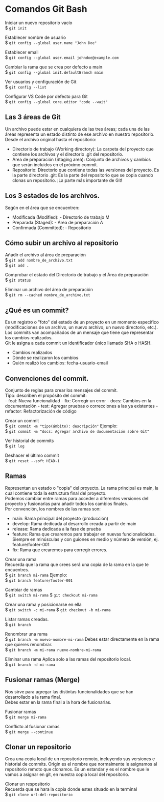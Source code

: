 # Comandos Git Bash

Iniciar un nuevo repositorio vacío  
$ ```git init```

Establecer nombre de usuario  
$ ```git config --global user.name "John Doe"```

Establecer email  
$ ```git config --global user.email johndoe@example.com```

Cambiar la rama que se crea por defecto a main  
$ ```git config --global init.defaultBranch main```

Ver usuarios y configuración de Git  
$ ```git config --list```

Configurar VS Code por defecto para Git  
$ ```git config --global core.editor "code --wait"```

## Las 3 áreas de Git  
Un archivo puede estar en cualquiera de las tres áreas; cada una de las áreas representa un estado distinto de ese archivo en nuestro repositorio.  
  Desde el archivo original hasta el repositorio:  
   - Directorio de trabajo (Working directory): La carpeta del proyecto que contiene los archivos y el directorio .git del repositorio.
   - Área de preparación (Staging area): Conjunto de archivos y cambios que serán incluidos en el próximo commit.
   - Repositorio: Directorio que contiene todas las versiones del proyecto. Es la parte
            directorio .git: Es la parte del repositorio que se copia cuando clonas un repositorio. ¡La parte más importante de Git!

## Los 3 estados de los archivos.
Según en el área que se encuentren:

   - Modificada (Modified): - Directorio de trabajo M
   - Preparada (Staged): - Área de preparación A
   - Confirmada (Committed): - Repositorio

## Cómo subir un archivo al repositorio

Añadir el archivo al área de preparación  
$ ```git add nombre_de_archivo.txt```  
$ ```git add .```

Comprobar el estado del Directorio de trabajo y el Área de preparación  
$ ```git status```

Eliminar un archivo del área de preparación  
$ ```git rm --cached nombre_de_archivo.txt```

## ¿Qué es un commit?  
Es un registro o "foto" del estado de un proyecto en un momento específico (modificaciones de un archivo, un nuevo archivo, un nuevo directorio, etc.).  
Los commits van acompañados de un mensaje que tiene que representar los cambios realizados.  
Git le asigna a cada commit un identificador único llamado SHA o HASH.  
   - Cambios realizados
   - Dónde se realizaron los cambios
   - Quién realizó los cambios: fecha-usuario-email

## Convenciones del commit.  
Conjunto de reglas para crear los mensajes del commit.  
  Tipo: describen el propósito del commit:  
       - feat: Nueva funcionalidad
       - fix: Corregir un error
       - docs: Cambios en la documentación
       - test: Agregar pruebas o correcciones a las ya existentes
       - refactor: Refactorización de código

Crear un commit  
$ ```git commit -m "tipo(ámbito): descripción"```
Ejemplo:  
$ ```git commit -m "docs: Agregar archivo de documentación sobre Git"```

Ver historial de commits  
$ ```git log```

Deshacer el último commit  
$ ```git reset --soft HEAD~1```

## Ramas
Representan un estado o "copia" del proyecto. La rama principal es main, la cual contiene toda la estructura final del proyecto.  
Podemos cambiar entre ramas para acceder a diferentes versiones del proyecto y fusionarlas para añadir todos los cambios finales.  
  Por convención, los nombres de las ramas son:  
   - main: Rama principal del proyecto (producción)
   - develop: Rama dedicada al desarrollo creada a partir de main
   - release: Rama dedicada a la fase de prueba
   - feature: Rama que crearemos para trabajar en nuevas funcionalidades. Siempre en minúsculas y con guiones en medio y número de versión, ej. feature/footer-001
   - fix: Rama que crearemos para corregir errores.

Crear una rama  
Recuerda que la rama que crees será una copia de la rama en la que te encuentres.  
$ ```git branch mi-rama```
Ejemplo:  
$ ```git branch feature/footer-001```

Cambiar de ramas  
$ ```git switch mi-rama```
$ ```git checkout mi-rama```

Crear una rama y posicionarse en ella  
$ ```git switch -c mi-rama```
$ ```git checkout -b mi-rama```

Listar ramas creadas.  
$ ```git branch```

Renombrar una rama  
$ ```git branch -m nuevo-nombre-mi-rama```
Debes estar directamente en la rama que quieres renombrar.  
$ ```git branch -m mi-rama nuevo-nombre-mi-rama```

Eliminar una rama 
Aplica solo a las ramas del repositorio local.  
$ ```git branch -d mi-rama```


## Fusionar ramas (Merge)
Nos sirve para agregar las distintas funcionalidades que se han desarrollado a la rama final.  
Debes estar en la rama final a la hora de fusionarlas.  

Fusionar ramas  
$ ```git merge mi-rama```

Conflicto al fusionar ramas  
$ ```git merge --continue```

## Clonar un repositorio
Crea una copia local de un repositorio remoto, incluyendo sus versiones e historial de commits.
Origin es el nombre que normalmente le asignamos al repositorio remoto que clonamos. Es un estandar y es el nombre que le vamos a asignar en git, en nuestra copia local del repositorio.

Clonar un respositorio  
Recuerda que se hara la copia donde estes situado en la terminal  
$ ```git clone url-del-repositorio```

